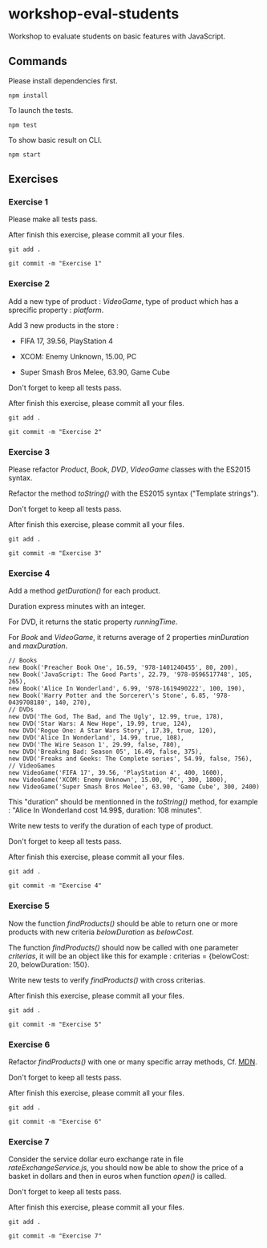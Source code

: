 # workshop-eval-students

Workshop to evaluate students on basic features with JavaScript.

## Commands

Please install dependencies first.

	npm install

To launch the tests.

	npm test

To show basic result on CLI.

	npm start

## Exercises

### Exercise 1

Please make all tests pass.

After finish this exercise, please commit all your files.

	git add .

	git commit -m "Exercise 1"

### Exercise 2

Add a new type of product : *VideoGame*, type of product which has a sprecific property : *platform*.

Add 3 new products in the store :

- FIFA 17, 39.56, PlayStation 4

- XCOM: Enemy Unknown, 15.00, PC

- Super Smash Bros Melee, 63.90, Game Cube

Don't forget to keep all tests pass.

After finish this exercise, please commit all your files.

	git add .

	git commit -m "Exercise 2"

### Exercise 3

Please refactor *Product*, *Book*, *DVD*, *VideoGame* classes with the ES2015 syntax.

Refactor the method *toString()* with the ES2015 syntax ("Template strings").

Don't forget to keep all tests pass.

After finish this exercise, please commit all your files.

	git add .

	git commit -m "Exercise 3"

### Exercise 4

Add a method *getDuration()* for each product.

Duration express minutes with an integer.

For DVD, it returns the static property *runningTime*.

For *Book* and *VideoGame*, it returns average of 2 properties *minDuration* and *maxDuration*.

	// Books
	new Book('Preacher Book One', 16.59, '978-1401240455', 80, 200),
	new Book('JavaScript: The Good Parts', 22.79, '978-0596517748', 105, 265),
	new Book('Alice In Wonderland', 6.99, '978-1619490222', 100, 190),
	new Book('Harry Potter and the Sorcerer\'s Stone', 6.85, '978-0439708180', 140, 270),
	// DVDs
	new DVD('The God, The Bad, and The Ugly', 12.99, true, 178),
	new DVD('Star Wars: A New Hope', 19.99, true, 124),
	new DVD('Rogue One: A Star Wars Story', 17.39, true, 120),
	new DVD('Alice In Wonderland', 14.99, true, 108),
	new DVD('The Wire Season 1', 29.99, false, 780),
	new DVD('Breaking Bad: Season 05', 16.49, false, 375),
	new DVD('Freaks and Geeks: The Complete series', 54.99, false, 756),
	// VideoGames
	new VideoGame('FIFA 17', 39.56, 'PlayStation 4', 400, 1600),
	new VideoGame('XCOM: Enemy Unknown', 15.00, 'PC', 300, 1800),
	new VideoGame('Super Smash Bros Melee', 63.90, 'Game Cube', 300, 2400)

This "duration" should be mentionned in the *toString()* method, for example : "Alice In Wonderland cost 14.99$, duration: 108 minutes".

Write new tests to verify the duration of each type of product.

Don't forget to keep all tests pass.

After finish this exercise, please commit all your files.

	git add .

	git commit -m "Exercise 4"

### Exercise 5

Now the function *findProducts()* should be able to return one or more products with new criteria *belowDuration* as *belowCost*.

The function *findProducts()* should now be called with one parameter *criterias*, it will be an object like this for example : criterias = {belowCost: 20, belowDuration: 150}.

Write new tests to verify *findProducts()* with cross criterias.

After finish this exercise, please commit all your files.

	git add .

	git commit -m "Exercise 5"

### Exercise 6

Refactor *findProducts()* with one or many specific array methods, Cf. [MDN](https://developer.mozilla.org/fr/docs/Web/JavaScript/Reference/Objets_globaux/Array).

Don't forget to keep all tests pass.

After finish this exercise, please commit all your files.

	git add .

	git commit -m "Exercise 6"

### Exercise 7

Consider the service dollar euro exchange rate in file *rateExchangeService.js*, you should now be able to show the price of a basket in dollars and then in euros when function *open()* is called.

Don't forget to keep all tests pass.

After finish this exercise, please commit all your files.

	git add .

	git commit -m "Exercise 7"
